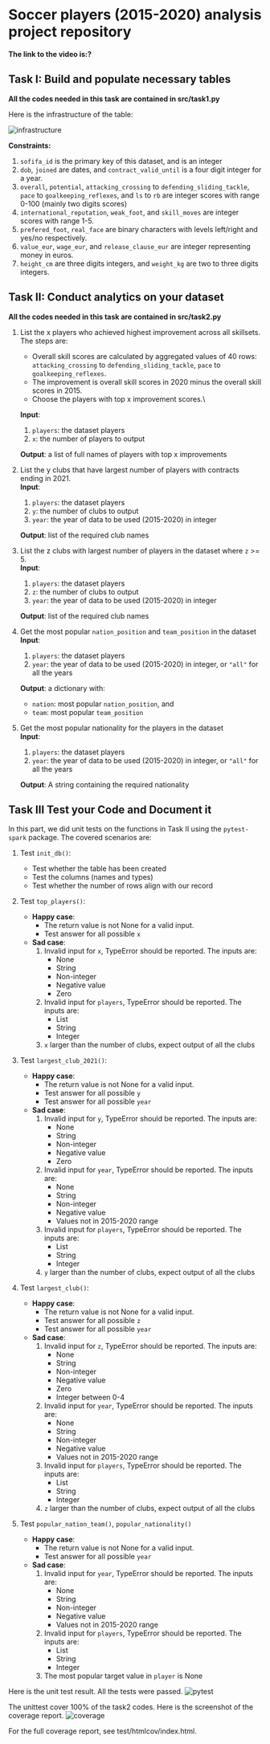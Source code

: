 
 
# Soccer players (2015-2020) analysis project repository

**The link to the video is:?**

## Task I: Build and populate necessary tables

**All the codes needed in this task are contained in src/task1.py**

Here is the infrastructure of the table: 

![infrastructure](docs/infrastructure.png)

**Constraints:**
1. ```sofifa_id``` is the primary key of this dataset, and is an integer
2. ```dob```, ```joined``` are dates, and ```contract_valid_until``` is a four digit integer for a year. 
3. ```overall```, ```potential```, ```attacking_crossing``` to ```defending_sliding_tackle```, ```pace``` to ```goalkeeping_reflexes```, and ```ls``` to ```rb``` are integer scores with range 0-100 (mainly two digits scores)
4. ```international_reputation```, ```weak_foot```, and ```skill_moves``` are integer scores with range 1-5. 
5. ```prefered_foot```, ```real_face``` are binary characters with levels left/right and yes/no respectively. 
6. ```value_eur```, ```wage_eur```, and ```release_clause_eur``` are integer representing money in euros. 
7. ```height_cm``` are three digits integers, and ```weight_kg``` are two to three digits integers. 

## Task II: Conduct analytics on your dataset 

**All the codes needed in this task are contained in src/task2.py**

1. List the x players who achieved highest improvement across all skillsets. The steps are:
    - Overall skill scores are calculated by aggregated values of 40 rows: ```attacking_crossing``` to ```defending_sliding_tackle```, ```pace``` to ```goalkeeping_reflexes```. 
    - The improvement is overall skill scores in 2020 minus the overall skill scores in 2015. 
    - Choose the players with top x improvement scores.\

   **Input**:
   1. ```players```: the dataset players
   2. ```x```: the number of players to output
   
   **Output**: a list of full names of players with top x improvements
      
2. List the y clubs that have largest number of players with contracts ending in 2021. \
    **Input**: 
   1. ```players```: the dataset players
   2. ```y```: the number of clubs to output
   3. ```year```: the year of data to be used (2015-2020) in integer

   **Output**: list of the required club names
   
3. List the z clubs with largest number of players in the dataset where ```z``` >= 5.\
    **Input**: 
   1. ```players```: the dataset players
   2. ```z```: the number of clubs to output
   3. ```year```: the year of data to be used (2015-2020) in integer
   
   **Output**: list of the required club names

4. Get the most popular ```nation_position``` and ```team_position``` in the dataset\
    **Input**: 
   1. ```players```: the dataset players
   3. ```year```: the year of data to be used (2015-2020) in integer, or `````"all"````` for all the years
    
   **Output**: a dictionary with:
   - ```nation```: most popular ```nation_position```, and 
   - ```team```: most popular ```team_position```
    
5. Get the most popular nationality for the players in the dataset\
    **Input**: 
   1. ```players```: the dataset players
   2. ```year```: the year of data to be used (2015-2020) in integer, or `````"all"````` for all the years
    
   **Output**: A string containing the required nationality

## Task III Test your Code and Document it

In this part, we did unit tests on the functions in Task II using the ```pytest-spark``` package. 
The covered scenarios are: 

1. Test ```init_db()```:
    - Test whether the table has been created
    - Test the columns (names and types)
    - Test whether the number of rows align with our record
    
2. Test ```top_players()```:
    - **Happy case**: 
        * The return value is not None for a valid input. 
        * Test answer for all possible ```x```
    - **Sad case**: 
      1. Invalid input for ```x```, TypeError should be reported. The inputs are: 
           * None
           * String
           * Non-integer
           * Negative value
           * Zero
      2. Invalid input for ```players```, TypeError should be reported. The inputs are: 
           * List
           * String
           * Integer
      3. ```x``` larger than the number of clubs, expect output of all the clubs
         
3. Test ```largest_club_2021()```:
    - **Happy case**: 
        * The return value is not None for a valid input. 
        * Test answer for all possible ```y```
        * Test answer for all possible ```year```
    - **Sad case**: 
      1. Invalid input for ```y```, TypeError should be reported. The inputs are: 
           * None
           * String
           * Non-integer
           * Negative value
           * Zero
      2. Invalid input for ```year```, TypeError should be reported. The inputs are: 
           * None
           * String
           * Non-integer
           * Negative value
           * Values not in 2015-2020 range
      3. Invalid input for ```players```, TypeError should be reported. The inputs are: 
           * List
           * String
           * Integer
      4. ```y``` larger than the number of clubs, expect output of all the clubs
         
4. Test ```largest_club()```:
    - **Happy case**: 
        * The return value is not None for a valid input. 
        * Test answer for all possible ```z```
        * Test answer for all possible ```year```
    - **Sad case**: 
      1. Invalid input for ```z```, TypeError should be reported. The inputs are: 
           * None
           * String
           * Non-integer
           * Negative value
           * Zero
           * Integer between 0-4
      2. Invalid input for ```year```, TypeError should be reported. The inputs are: 
           * None
           * String
           * Non-integer
           * Negative value
           * Values not in 2015-2020 range
      3. Invalid input for ```players```, TypeError should be reported. The inputs are: 
           * List
           * String
           * Integer
      4. ```z``` larger than the number of clubs, expect output of all the clubs
    
5. Test ```popular_nation_team()```, ```popular_nationality()```
     - **Happy case**: 
        * The return value is not None for a valid input.
        * Test answer for all possible ```year```
    - **Sad case**:
      1. Invalid input for ```year```, TypeError should be reported. The inputs are: 
           * None
           * String
           * Non-integer
           * Negative value
           * Values not in 2015-2020 range
      2. Invalid input for ```players```, TypeError should be reported. The inputs are: 
           * List
           * String
           * Integer
      3. The most popular target value in ```player``` is None

Here is the unit test result. All the tests were passed. 
![pytest](docs/pytest_result.png)

The unittest cover 100% of the task2 codes. Here is the screenshot of the coverage report. 
![coverage](docs/coverage.png)

For the full coverage report, see test/htmlcov/index.html. 


    
